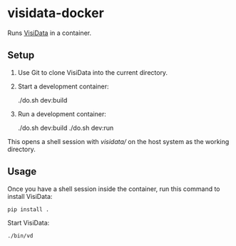 # visidata-docker

Runs [VisiData]() in a container.

## Setup

1. Use Git to clone VisiData into the current directory.

2. Start a development container:

    ./do.sh dev:build

3. Run a development container:

    ./do.sh dev:build
    ./do.sh dev:run

This opens a shell session with *visidata/* on the host system as the working directory.

## Usage

Once you have a shell session inside the container, run this command to install VisiData:

    pip install .

Start VisiData:

    ./bin/vd
